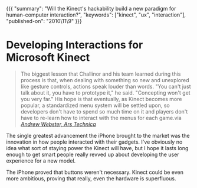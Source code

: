 {{{
    "summary": "Will the Kinect's hackability build a new paradigm for human-computer interaction?",
    "keywords": ["kinect", "ux", "interaction"],
    "published-on": "2010\\11\\9"
}}}


# Developing Interactions for Microsoft Kinect

> The biggest lesson that Challinor and his team learned during this process is that, when dealing with something so new and unexplored like gesture controls, actions speak louder than words. "You can't just talk about it, you have to prototype it," he said. "Concepting won't get you very far." His hope is that eventually, as Kinect becomes more popular, a standardized menu system will be settled upon, so developers don't have to spend so much time on it and players don't have to re-learn how to interact with the menus for each game.via 
> <cite>[Andrew Webster, Ars Technica][1]</cite>

The single greatest advancement the iPhone brought to the market was the innovation in how people interacted with their gadgets. I've obviously no idea what sort of staying power the Kinect will have, but I hope it lasts long enough to get smart people really revved up about developing the user experience for a new model.

The iPhone proved that buttons weren't necessary. Kinect could be even more ambitious, proving that really, even the hardware is superfluous.

 [1]: http://arstechnica.com/gaming/news/2010/11/the-kinect-effect-how-harmonix-mastered-dance-centrals-menus.ars